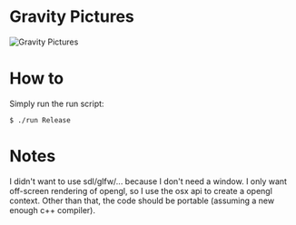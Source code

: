 Gravity Pictures
================

![Gravity Pictures](http://i.imgur.com/QkckHEm.png)


How to
======

Simply run the run script:

```
$ ./run Release
```


Notes
=====

I didn't want to use sdl/glfw/... because I don't need a window. I only want off-screen rendering of opengl, so I use the osx api to create a opengl context. Other than that, the code should be portable (assuming a new enough c++ compiler).
